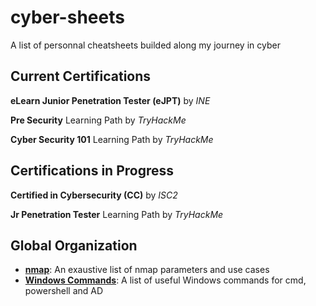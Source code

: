 # cyber-sheets

A list of personnal cheatsheets builded along my journey in cyber

## Current Certifications

**eLearn Junior Penetration Tester (eJPT)** by *INE*

**Pre Security** Learning Path by *TryHackMe*

**Cyber Security 101** Learning Path by *TryHackMe*

## Certifications in Progress

**Certified in Cybersecurity (CC)** by *ISC2*

**Jr Penetration Tester** Learning Path by *TryHackMe*

## Global Organization

* [**nmap**](nmap.md): An exaustive list of nmap parameters and use cases
* [**Windows Commands**](windows_commands.md): A list of useful Windows commands for cmd, powershell and AD